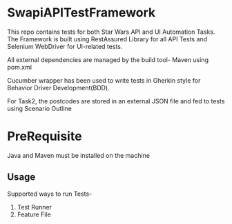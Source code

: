 # SwapiAPITestFramework
This repo contains tests for both Star Wars API and UI Automation Tasks. The Framework is built using RestAssured
Library for all API Tests and Selenium WebDriver for UI-related tests.

All external dependencies are managed by the build tool- Maven using pom.xml

Cucumber wrapper has been used to write tests in Gherkin style for Behavior Driver Development(BDD).

For Task2, the postcodes are stored in an external JSON file and fed to tests using Scenario Outline

# PreRequisite
Java and Maven must be installed on the machine

## Usage
Supported ways to run Tests-
1. Test Runner
2. Feature File
